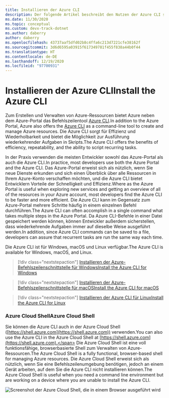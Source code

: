 ```yaml
---
title: Installieren der Azure CLI
description: Der folgende Artikel beschreibt den Nutzen der Azure CLI sowie die Schritte zum Herunterladen und Installieren für Azure-Entwickler.
ms.date: 11/30/2020
ms.topic: conceptual
ms.custom: devx-track-dotnet
ms.author: daberry
author: daberry
ms.openlocfilehash: 43737aaf5dfd02b8c4ffa6c213d7221cfe38162f
ms.sourcegitcommit: 3d6d6595a03915f617349781f455f838a44b0f44
ms.translationtype: HT
ms.contentlocale: de-DE
ms.lasthandoff: 12/19/2020
ms.locfileid: "97700931"
---
```

# <a name="install-the-azure-cli"></a><span data-ttu-id="6ae4b-103">Installieren der Azure CLI</span><span class="sxs-lookup"><span data-stu-id="6ae4b-103">Install the Azure CLI</span></span>

<span data-ttu-id="6ae4b-104">Zum Erstellen und Verwalten von Azure-Ressourcen bietet Azure neben dem Azure-Portal das Befehlszeilentool [Azure CLI](/cli/azure/).</span><span class="sxs-lookup"><span data-stu-id="6ae4b-104">In addition to the Azure Portal, Azure also offers the [Azure CLI](/cli/azure/) as a command-line tool to create and manage Azure resources.</span></span> <span data-ttu-id="6ae4b-105">Die Azure CLI sorgt für Effizienz und Wiederholbarkeit und bietet die Möglichkeit zur Ausführung wiederkehrender Aufgaben in Skripts.</span><span class="sxs-lookup"><span data-stu-id="6ae4b-105">The Azure CLI offers the benefits of efficiency, repeatability, and the ability to script recurring tasks.</span></span>  

<span data-ttu-id="6ae4b-106">In der Praxis verwenden die meisten Entwickler sowohl das Azure-Portal als auch die Azure CLI.</span><span class="sxs-lookup"><span data-stu-id="6ae4b-106">In practice, most developers use both the Azure Portal and the Azure CLI.</span></span> <span data-ttu-id="6ae4b-107">Das Azure-Portal erweist sich als nützlich, wenn Sie neue Dienste erkunden und sich einen Überblick über alle Ressourcen in Ihrem Azure-Konto verschaffen möchten, und die Azure CLI bietet Entwicklern Vorteile der Schnelligkeit und Effizienz.</span><span class="sxs-lookup"><span data-stu-id="6ae4b-107">Where as the Azure Portal is useful when exploring new services and getting an overview of all of the resources in your Azure account, most developers find the Azure CLI to be faster and more efficient.</span></span>  <span data-ttu-id="6ae4b-108">Die Azure CLI kann im Gegensatz zum Azure-Portal mehrere Schritte häufig in einem einzelnen Befehl durchführen.</span><span class="sxs-lookup"><span data-stu-id="6ae4b-108">The Azure CLI can often accomplish in a single command what takes multiple steps in the Azure Portal.</span></span>  <span data-ttu-id="6ae4b-109">Da Azure CLI-Befehle in einer Datei gespeichert werden können, können Entwickler außerdem sicherstellen, dass wiederkehrende Aufgaben immer auf dieselbe Weise ausgeführt werden.</span><span class="sxs-lookup"><span data-stu-id="6ae4b-109">In addition, since Azure CLI commands can be saved to a file, developers can assure that recurrent tasks are run the same way each time.</span></span>

<span data-ttu-id="6ae4b-110">Die Azure CLI ist für Windows, macOS und Linux verfügbar.</span><span class="sxs-lookup"><span data-stu-id="6ae4b-110">The Azure CLI is available for Windows, macOS, and Linux.</span></span>

> [!div class="nextstepaction"]
> [<span data-ttu-id="6ae4b-111">Installieren der Azure-Befehlszeilenschnittstelle für Windows</span><span class="sxs-lookup"><span data-stu-id="6ae4b-111">Install the Azure CLI for Windows</span></span>](/cli/azure/install-azure-cli-windows?tabs=azure-cli)

> [!div class="nextstepaction"]
> [<span data-ttu-id="6ae4b-112">Installieren der Azure-Befehlszeilenschnittstelle für macOS</span><span class="sxs-lookup"><span data-stu-id="6ae4b-112">Install the Azure CLI for macOS</span></span>](/cli/azure/install-azure-cli-macos)

> [!div class="nextstepaction"]
> [<span data-ttu-id="6ae4b-113">Installieren der Azure CLI für Linux</span><span class="sxs-lookup"><span data-stu-id="6ae4b-113">Install the Azure CLI for Linux</span></span>](/cli/azure/install-azure-cli-linux)

### <a name="azure-cloud-shell"></a><span data-ttu-id="6ae4b-114">Azure Cloud Shell</span><span class="sxs-lookup"><span data-stu-id="6ae4b-114">Azure Cloud Shell</span></span>

<span data-ttu-id="6ae4b-115">Sie können die Azure CLI auch in der Azure Cloud Shell ([https://shell.azure.com](https://shell.azure.com)) verwenden.</span><span class="sxs-lookup"><span data-stu-id="6ae4b-115">You can also use the Azure CLI in the Azure Cloud Shell at [https://shell.azure.com](https://shell.azure.com).</span></span>  <span data-ttu-id="6ae4b-116">Die Azure Cloud Shell ist eine voll funktionsfähige, browserbasierte Shell zum Verwalten von Azure-Ressourcen.</span><span class="sxs-lookup"><span data-stu-id="6ae4b-116">The Azure Cloud Shell is a fully functional, browser-based shell for managing Azure resources.</span></span>  <span data-ttu-id="6ae4b-117">Die Azure Cloud Shell erweist sich als nützlich, wenn Sie eine Befehlszeilenumgebung benötigen, jedoch an einem Gerät arbeiten, auf dem Sie die Azure CLI nicht installieren können.</span><span class="sxs-lookup"><span data-stu-id="6ae4b-117">The Azure Cloud Shell is useful when you need a command line environment but are working on a device where you are unable to install the Azure CLI.</span></span>

![Screenshot der Azure Cloud Shell, die in einem Browser ausgeführt wird](media/azure-cloud-shell.png)
